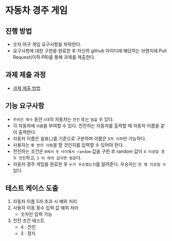 # 자동차 경주 게임
## 진행 방법
* 숫자 야구 게임 요구사항을 파악한다.
* 요구사항에 대한 구현을 완료한 후 자신의 github 아이디에 해당하는 브랜치에 Pull Request(이하 PR)를 통해 과제를 제출한다.

## 과제 제출 과정
* [과제 제출 방법](https://github.com/next-step/nextstep-docs/tree/master/precourse)

## 기능 요구사항
- `주어진 횟수` 동안 `n대`의 자동차는 `전진` 또는 `멈출` 수 있다.
- 각 자동차에 `이름`을 부여할 수 있다. 전진하는 자동차를 출력할 때 자동차 이름을 같이 출력한다.
- 자동차 이름은 쉼표(,)를 기준으로 구분하며 이름은 `5자 이하`만 가능하다.
- 사용자는 `몇 번의 이동`을 할 것인지를 입력할 수 있어야 한다.
- 전진하는 조건은 `0에서 9 사이에서 random` 값을 구한 후 random 값이 `4 이상일 경우 전진`하고, `3 이
하의 값이면 멈춘`다.
- 자동차 경주 게임을 완료한 후 `누가 우승했는지`를 알려준다. 우승자는 `한 명 이상일 수` 있다.


## 테스트 케이스 도출
1. 자동차 이름 5자 초과 시 예외 처리
2. 사용자 이동 횟수 입력 값 예외 처리
   - 숫자만 입력 가능
3. 전진 조건 테스트
    - 4 : 전진
    - 3 : 정지
